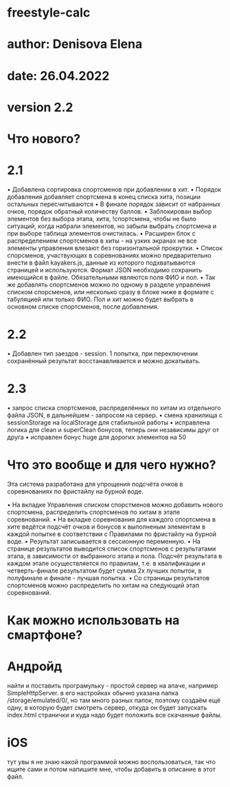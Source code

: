 # freestyle-calc
# author: Denisova Elena
# date: 26.04.2022
# version 2.2

# Что нового?
# 2.1
• Добавлена сортировка спортсменов при добавлении в хит.
• Порядок добавления добавляет спортсмена в конец списка хита, позиции остальных пересчитываются
• В финале порядок зависит от набранных очков, порядок обратный количеству баллов.
• Заблокирован выбор элементов без выбора этапа, хита, !спортсмена, чтобы не было ситуаций, когда набрали элементов, но забыли выбрать спортсмена и при выборе таблица элементов очистилась.
• Расширен блок с распределением спортсменов в хиты - на узких экранах не все элементы управления влезают без горизонтальной прокрутки.
• Список спорсменов, участвующих в соревнованиях можно предварительно внести в файл kayakers.js, данные из которого подхватываются страницей и используются. Формат JSON необходимо сохранить имеющийся в файле. Обязательными являются поля ФИО и пол.
• Так же добавлять спортсменов можно по одному в разделе управления списком спорсменов, или несколько сразу в блоке ниже в формате с табуляцией или только ФИО. Пол и хит можно будет выбрать в основном списке спортсменов, после добавления.

# 2.2
• Добавлен тип заездов - session. 1 попытка, при переключении сохранённый результат восстанавливается и можно докатывать.

# 2.3
• запрос списка спортсменов, распределённых по хитам из отдельного файла JSON, в дальнейшем - запросом на сервер.
• смена хранилища с sessionStorage на localStorage для стабильной работы
• исправлена логика для clean и superClean бонусов, теперь они независимы друг от друга
• исправлен бонус huge для дорогих элементов на 50


# Что это вообще и для чего нужно?
Эта система разработана для упрощения подсчёта очков в соревнованиях по фристайлу на бурной воде.

• На вкладке Управления списком спорстменов можно добавить нового спортсмена, распределить спортсменов по хитам в этапе соревнований.
• На вкладке соревнования для каждого спортсмена в хите ведётся подсчёт очков и бонусов к выполненым элементам в каждой попытке в соответствии с Правилами по фристайлу на бурной воде.
• Результат записывается в сессионную переменную.
• На странице результатов выводится список спортсменов с результатами этапа, в зависимости от выбранного этапа и пола. Подсчёт результата в каждом этапе осуществляется по правилам, т.е. в квалификации и четверть-финале результатом будет сумма 2х лучших попыток, в полуфинале и финале - лучшая попытка.
• Со страницы результатов спортсменов можно распределить по хитам на следующий этап соревнований.

# Как можно использовать на смартфоне?

# Андройд
найти и поставить програмульку - простой сервер на апаче, например SimpleHttpServer.
в его настройках обычно указана папка /storage/emulated/0/, но там много разных папок, поэтому создаём ещё одну, в которую будет смотреть сервер, откуда он будет запускать index.html странички и куда надо будет положить все скачанные файлы.

# iOS
тут увы я не знаю какой программой можно воспользоваться, так что ищите сами и потом напишите мне, чтобы добавить в описание в этот файл.